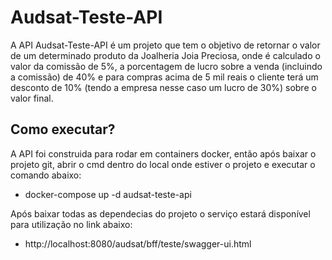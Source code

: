 # Audsat-Teste-API
A API Audsat-Teste-API é um projeto que tem o objetivo de retornar o valor de um determinado produto da Joalheria Joia Preciosa, onde é calculado o valor da comissão de 5%, a porcentagem de lucro sobre a venda (incluindo a comissão) de 40% e para compras acima de 5 mil reais o cliente terá um desconto de 10% (tendo a empresa nesse caso um lucro de 30%) sobre o valor final.


## Como executar?
A API foi construida para rodar em containers docker, então após baixar o projeto git, abrir o cmd dentro do local onde estiver o projeto e executar o comando abaixo:

  - docker-compose up -d audsat-teste-api
  
Após baixar todas as dependecias do projeto o serviço estará disponível para utilização no link abaixo:

  - http://localhost:8080/audsat/bff/teste/swagger-ui.html



